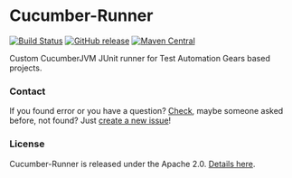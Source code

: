 # Сucumber-Runner
[![Build Status](https://travis-ci.org/sbtqa/cucumber-runner.svg?branch=master)](https://travis-ci.org/sbtqa/cucumber-runner) [![GitHub release](https://img.shields.io/github/release/sbtqa/cucumber-runner.svg?style=flat-square)](https://github.com/sbtqa/cucumber-runner/releases) [![Maven Central](https://img.shields.io/maven-central/v/ru.sbtqa.tag/cucumber-runner.svg)](https://mvnrepository.com/artifact/ru.sbtqa.tag/cucumber-runner)

Custom CucumberJVM JUnit runner for Test Automation Gears based projects.

### Contact
If you found error or you have a question? [Check](https://github.com/sbtqa/cucumber-runner/issues), maybe someone asked before, not found? Just [create a new issue](https://github.com/sbtqa/cucumber-runner/issues/new)!

### License 
Сucumber-Runner is released under the Apache 2.0. [Details here](https://github.com/sbtqa/cucumber-runner/blob/master/LICENSE).